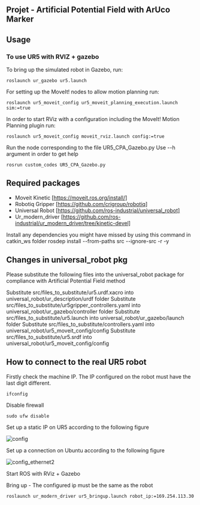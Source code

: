 ## Projet - Artificial Potential Field with ArUco Marker

## Usage
### To use UR5 with RVIZ + gazebo

To bring up the simulated robot in Gazebo, run:

`roslaunch ur_gazebo ur5.launch`

For setting up the MoveIt! nodes to allow motion planning run:

`roslaunch ur5_moveit_config ur5_moveit_planning_execution.launch sim:=true`

In order to start RViz with a configuration including the MoveIt! Motion Planning plugin run:

`roslaunch ur5_moveit_config moveit_rviz.launch config:=true`

Run the node corresponding to the file UR5_CPA_Gazebo.py
Use --h argument in order to get help

`rosrun custom_codes UR5_CPA_Gazebo.py`

## Required packages

- Moveit Kinetic [https://moveit.ros.org/install/]
- Robotiq Gripper [https://github.com/crigroup/robotiq]
- Universal Robot [https://github.com/ros-industrial/universal_robot]
- Ur_modern_driver [https://github.com/ros-industrial/ur_modern_driver/tree/kinetic-devel]

Install any dependencies you might have missed by using this command in catkin_ws folder
rosdep install --from-paths src --ignore-src -r -y

## Changes in universal_robot pkg

Please substitute the following files into the universal_robot package for compliance with Artificial Potential Field method

Substitute src/files_to_substitute/ur5.urdf.xacro into universal_robot/ur_description/urdf folder
Substitute src/files_to_substitute/ur5gripper_controllers.yaml into universal_robot/ur_gazebo/controller folder
Substitute src/files_to_substitute/ur5.launch into universal_robot/ur_gazebo/launch folder
Substitute src/files_to_substitute/controllers.yaml into universal_robot/ur5_moveit_config/config
Substitute src/files_to_substitute/ur5.srdf into universal_robot/ur5_moveit_config/config

## How to connect to the real UR5 robot

Firstly check the machine IP. The IP configured on the robot must have the last digit different.

`ifconfig`

Disable firewall

`sudo ufw disable`

Set up a static IP on UR5 according to the following figure

![config](https://user-images.githubusercontent.com/28100951/71323978-2ca7d380-24b8-11ea-954c-940b009cfd93.jpg)

Set up a connection on Ubuntu according to the following figure

![config_ethernet2](https://user-images.githubusercontent.com/28100951/71323962-fe29f880-24b7-11ea-86dc-756729932de4.jpg)

Start ROS with RViz + Gazebo

Bring up - The configured ip must be the same as the robot

`roslaunch ur_modern_driver ur5_bringup.launch robot_ip:=169.254.113.30`
